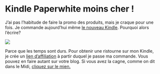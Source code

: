# Kindle Paperwhite moins cher !

J’ai pas l’habitude de faire la promo des produits, mais je craque pour une fois. Je commande aujourd’hui même [le nouveau Kindle](http://www.amazon.fr/gp/product/B007OZO03M/ref=as_li_tf_tl?ie=UTF8&tag=tcrouzetcom-21&linkCode=as2&camp=1642&creative=6746&creativeASIN=B007OZO03M). Pourquoi alors l’écrire?<span id="more-28957"></span>

![](https://tcrouzet.com/images_tc/2012/10/feature-design._V385945163_1.jpg)

Parce que les temps sont durs. Pour obtenir une ristourne sur mon Kindle, je crée un [lien d’affiliation](http://www.amazon.fr/gp/product/B007OZO03M/ref=as_li_tf_tl?ie=UTF8&tag=tcrouzetcom-21&linkCode=as2&camp=1642&creative=6746&creativeASIN=B007OZO03M) à partir duquel je passe ma commande. Vous pouvez en faire autant sur votre blog. Si vous avez la cagne, comme on dit dans le Midi, [cliquez sur le mien.](http://www.amazon.fr/gp/product/B007OZO03M/ref=as_li_tf_tl?ie=UTF8&tag=tcrouzetcom-21&linkCode=as2&camp=1642&creative=6746&creativeASIN=B007OZO03M)